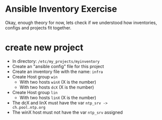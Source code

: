 


# Ansible Inventory Exercise
Okay, enough theory for now, lets check if we understood how inventories, configs and projects fit together.

# create new project
* In directory: <code>/etc/my_projects/myinventory</code>
* Create an "ansible config" file for this project
* Create an inventory file with the name: <code>infra</code>
* Create Host group <code>win</code>
	* With two hosts <code>winX</code> (X is the number)
	* With two hosts <code>dcX</code> (X is the number)
* Create Host group <code>lin</code>
	* With two hosts <code>linX</code> (X is the number)
* The dcX and linX must have the var <code>ntp_srv -> ch.pool.ntp.org</code>
* The winX host must not have the var <code>ntp_srv</code> assigned

<!--stackedit_data:
eyJoaXN0b3J5IjpbMjEzMzc0MTRdfQ==
-->